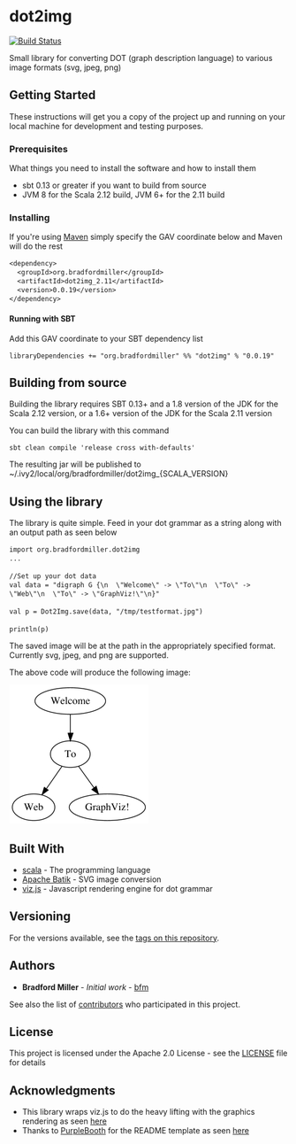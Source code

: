 # dot2img

[![Build Status](https://travis-ci.org/bmiller1009/dot2img.svg?branch=master)](https://travis-ci.org/bmiller1009/dot2img)

Small library for converting DOT (graph description language) to various image formats (svg, jpeg, png)

## Getting Started

These instructions will get you a copy of the project up and running on your local machine for development and testing purposes.

### Prerequisites

What things you need to install the software and how to install them

* sbt 0.13 or greater if you want to build from source
* JVM 8 for the Scala 2.12 build, JVM 6+ for the 2.11 build

### Installing

If you're using [Maven](maven.apache.org) simply specify the GAV coordinate below and Maven will do the rest

```
<dependency>
  <groupId>org.bradfordmiller</groupId>
  <artifactId>dot2img_2.11</artifactId>
  <version>0.0.19</version>
</dependency>
```

#### Running with SBT

Add this GAV coordinate to your SBT dependency list

```
libraryDependencies += "org.bradfordmiller" %% "dot2img" % "0.0.19"
```

## Building from source

Building the library requires SBT 0.13+ and a 1.8 version of the JDK for the Scala 2.12 version, or a 1.6+ version of
the JDK for the Scala 2.11 version

You can build the library with this command
```
sbt clean compile 'release cross with-defaults'
```

The resulting jar will be published to ~/.ivy2/local/org/bradfordmiller/dot2img_{SCALA_VERSION}


## Using the library

The library is quite simple.  Feed in your dot grammar as a string along with an output path as seen below

```
import org.bradfordmiller.dot2img
...

//Set up your dot data
val data = "digraph G {\n  \"Welcome\" -> \"To\"\n  \"To\" -> \"Web\"\n  \"To\" -> \"GraphViz!\"\n}"

val p = Dot2Img.save(data, "/tmp/testformat.jpg")

println(p)

```

The saved image will be at the path in the appropriately specified format.  Currently svg, jpeg, and png are supported.

The above code will produce the following image:

![Test Graph](https://github.com/bmiller1009/dot2img/blob/master/src/test/resources/testfiles/test.jpeg?raw=true)

## Built With

* [scala](https://www.scala-lang.org/) - The programming language
* [Apache Batik](https://xmlgraphics.apache.org/batik/) - SVG image conversion
* [viz.js](http://www.webgraphviz.com/viz.js) - Javascript rendering engine for dot grammar

## Versioning

For the versions available, see the [tags on this repository](https://github.com/bmiller1009/dot2img/tags). 

## Authors

* **Bradford Miller** - *Initial work* - [bfm](https://github.com/bmiller1009)

See also the list of [contributors](https://github.com/bmiller1009/dot2img/contributors) who participated in this project.

## License

This project is licensed under the Apache 2.0 License - see the [LICENSE](LICENSE) file for details

## Acknowledgments

* This library wraps viz.js to do the heavy lifting with the graphics rendering as seen [here](http://www.webgraphviz.com/viz.js)
* Thanks to [PurpleBooth](https://gist.github.com/PurpleBooth) for the README template as seen [here](https://gist.github.com/PurpleBooth/109311bb0361f32d87a2)
